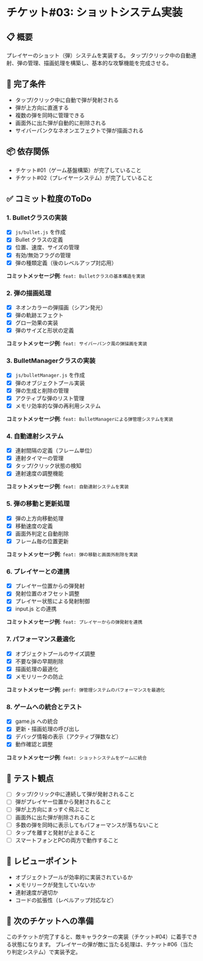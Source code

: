 # チケット#03: ショットシステム実装

## 📋 概要
プレイヤーのショット（弾）システムを実装する。
タップ/クリック中の自動連射、弾の管理、描画処理を構築し、基本的な攻撃機能を完成させる。

## 🎯 完了条件
- タップ/クリック中に自動で弾が発射される
- 弾が上方向に直進する
- 複数の弾を同時に管理できる
- 画面外に出た弾が自動的に削除される
- サイバーパンクなネオンエフェクトで弾が描画される

## 📦 依存関係
- チケット#01（ゲーム基盤構築）が完了していること
- チケット#02（プレイヤーシステム）が完了していること

## ✅ コミット粒度のToDo

### 1. Bulletクラスの実装
- [x] `js/bullet.js` を作成
- [x] Bullet クラスの定義
- [x] 位置、速度、サイズの管理
- [x] 有効/無効フラグの管理
- [x] 弾の種類定義（後のレベルアップ対応用）

**コミットメッセージ例**: `feat: Bulletクラスの基本構造を実装`

### 2. 弾の描画処理
- [x] ネオンカラーの弾描画（シアン発光）
- [x] 弾の軌跡エフェクト
- [x] グロー効果の実装
- [x] 弾のサイズと形状の定義

**コミットメッセージ例**: `feat: サイバーパンク風の弾描画を実装`

### 3. BulletManagerクラスの実装
- [x] `js/bulletManager.js` を作成
- [x] 弾のオブジェクトプール実装
- [x] 弾の生成と削除の管理
- [x] アクティブな弾のリスト管理
- [x] メモリ効率的な弾の再利用システム

**コミットメッセージ例**: `feat: BulletManagerによる弾管理システムを実装`

### 4. 自動連射システム
- [x] 連射間隔の定義（フレーム単位）
- [x] 連射タイマーの管理
- [x] タップ/クリック状態の検知
- [x] 連射速度の調整機能

**コミットメッセージ例**: `feat: 自動連射システムを実装`

### 5. 弾の移動と更新処理
- [x] 弾の上方向移動処理
- [x] 移動速度の定義
- [x] 画面外判定と自動削除
- [x] フレーム毎の位置更新

**コミットメッセージ例**: `feat: 弾の移動と画面外削除を実装`

### 6. プレイヤーとの連携
- [x] プレイヤー位置からの弾発射
- [x] 発射位置のオフセット調整
- [x] プレイヤー状態による発射制御
- [x] input.js との連携

**コミットメッセージ例**: `feat: プレイヤーからの弾発射を連携`

### 7. パフォーマンス最適化
- [x] オブジェクトプールのサイズ調整
- [x] 不要な弾の早期削除
- [x] 描画処理の最適化
- [x] メモリリークの防止

**コミットメッセージ例**: `perf: 弾管理システムのパフォーマンスを最適化`

### 8. ゲームへの統合とテスト
- [x] game.js への統合
- [x] 更新・描画処理の呼び出し
- [x] デバッグ情報の表示（アクティブ弾数など）
- [x] 動作確認と調整

**コミットメッセージ例**: `feat: ショットシステムをゲームに統合`

## 🧪 テスト観点
- [ ] タップ/クリック中に連続して弾が発射されること
- [ ] 弾がプレイヤー位置から発射されること
- [ ] 弾が上方向にまっすぐ飛ぶこと
- [ ] 画面外に出た弾が削除されること
- [ ] 多数の弾を同時に表示してもパフォーマンスが落ちないこと
- [ ] タップを離すと発射が止まること
- [ ] スマートフォンとPCの両方で動作すること

## 📝 レビューポイント
- オブジェクトプールが効率的に実装されているか
- メモリリークが発生していないか
- 連射速度が適切か
- コードの拡張性（レベルアップ対応など）

## 🚀 次のチケットへの準備
このチケットが完了すると、敵キャラクターの実装（チケット#04）に着手できる状態になります。
プレイヤーの弾が敵に当たる処理は、チケット#06（当たり判定システム）で実装予定。